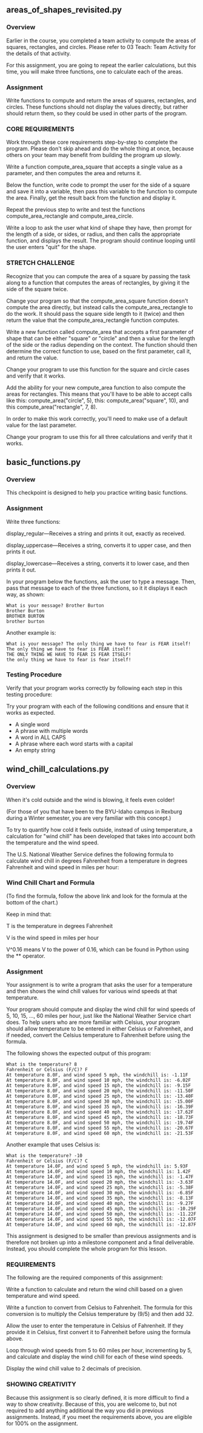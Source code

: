 ## areas_of_shapes_revisited.py

### Overview

Earlier in the course, you completed a team activity to compute the areas of squares, rectangles, and circles. Please refer to 03 Teach: Team Activity for the details of that activity.

For this assignment, you are going to repeat the earlier calculations, but this time, you will make three functions, one to calculate each of the areas.

### Assignment

Write functions to compute and return the areas of squares, rectangles, and circles. These functions should not display the values directly, but rather should return them, so they could be used in other parts of the program.

### CORE REQUIREMENTS

Work through these core requirements step-by-step to complete the program. Please don't skip ahead and do the whole thing at once, because others on your team may benefit from building the program up slowly.

Write a function compute_area_square that accepts a single value as a parameter, and then computes the area and returns it.

Below the function, write code to prompt the user for the side of a square and save it into a variable, then pass this variable to the function to compute the area. Finally, get the result back from the function and display it.

Repeat the previous step to write and test the functions compute_area_rectangle and compute_area_circle.

Write a loop to ask the user what kind of shape they have, then prompt for the length of a side, or sides, or radius, and then calls the appropriate function, and displays the result. The program should continue looping until the user enters "quit" for the shape.

### STRETCH CHALLENGE

Recognize that you can compute the area of a square by passing the task along to a function that computes the areas of rectangles, by giving it the side of the square twice.

Change your program so that the compute_area_square function doesn't compute the area directly, but instead calls the compute_area_rectangle to do the work. It should pass the square side length to it (twice) and then return the value that the compute_area_rectangle function computes.

Write a new function called compute_area that accepts a first parameter of shape that can be either "square" or "circle" and then a value for the length of the side or the radius depending on the context. The function should then determine the correct function to use, based on the first parameter, call it, and return the value.

Change your program to use this function for the square and circle cases and verify that it works.

Add the ability for your new compute_area function to also compute the areas for rectangles. This means that you'll have to be able to accept calls like this: compute_area("circle", 5), this: compute_area("square", 10), and this compute_area("rectangle", 7, 8).

In order to make this work correctly, you'll need to make use of a default value for the last parameter.

Change your program to use this for all three calculations and verify that it works.

## basic_functions.py

### Overview

This checkpoint is designed to help you practice writing basic functions.

### Assignment

Write three functions:

display_regular—Receives a string and prints it out, exactly as received.

display_uppercase—Receives a string, converts it to upper case, and then prints it out.

display_lowercase—Receives a string, converts it to lower case, and then prints it out.

In your program below the functions, ask the user to type a message. Then, pass that message to each of the three functions, so it it displays it each way, as shown:

```
What is your message? Brother Burton
Brother Burton
BROTHER BURTON
brother burton
```

Another example is:

```
What is your message? The only thing we have to fear is FEAR itself!
The only thing we have to fear is FEAR itself!
THE ONLY THING WE HAVE TO FEAR IS FEAR ITSELF!
the only thing we have to fear is fear itself!
```

### Testing Procedure

Verify that your program works correctly by following each step in this testing procedure:

Try your program with each of the following conditions and ensure that it works as expected.

- A single word
- A phrase with multiple words
- A word in ALL CAPS
- A phrase where each word starts with a capital
- An empty string

## wind_chill_calculations.py

### Overview

When it's cold outside and the wind is blowing, it feels even colder!

(For those of you that have been to the BYU-Idaho campus in Rexburg during a Winter semester, you are very familiar with this concept.)

To try to quantify how cold it feels outside, instead of using temperature, a calculation for "wind chill" has been developed that takes into account both the temperature and the wind speed.

The U.S. National Weather Service defines the following formula to calculate wind chill in degrees Fahrenheit from a temperature in degrees Fahrenheit and wind speed in miles per hour:

### Wind Chill Chart and Formula

(To find the formula, follow the above link and look for the formula at the bottom of the chart.)

Keep in mind that:

T is the temperature in degrees Fahrenheit

V is the wind speed in miles per hour

V^0.16 means V to the power of 0.16, which can be found in Python using the \*\* operator.

### Assignment

Your assignment is to write a program that asks the user for a temperature and then shows the wind chill values for various wind speeds at that temperature.

Your program should compute and display the wind chill for wind speeds of 5, 10, 15, ..., 60 miles per hour, just like the National Weather Service chart does. To help users who are more familiar with Celsius, your program should allow temperature to be entered in either Celsius or Fahrenheit, and if needed, convert the Celsius temperature to Fahrenheit before using the formula.

The following shows the expected output of this program:

```
What is the temperature? 8
Fahrenheit or Celsius (F/C)? F
At temperature 8.0F, and wind speed 5 mph, the windchill is: -1.11F
At temperature 8.0F, and wind speed 10 mph, the windchill is: -6.02F
At temperature 8.0F, and wind speed 15 mph, the windchill is: -9.15F
At temperature 8.0F, and wind speed 20 mph, the windchill is: -11.50F
At temperature 8.0F, and wind speed 25 mph, the windchill is: -13.40F
At temperature 8.0F, and wind speed 30 mph, the windchill is: -15.00F
At temperature 8.0F, and wind speed 35 mph, the windchill is: -16.39F
At temperature 8.0F, and wind speed 40 mph, the windchill is: -17.62F
At temperature 8.0F, and wind speed 45 mph, the windchill is: -18.73F
At temperature 8.0F, and wind speed 50 mph, the windchill is: -19.74F
At temperature 8.0F, and wind speed 55 mph, the windchill is: -20.67F
At temperature 8.0F, and wind speed 60 mph, the windchill is: -21.53F
```

Another example that uses Celsius is:

```
What is the temperature? -10
Fahrenheit or Celsius (F/C)? C
At temperature 14.0F, and wind speed 5 mph, the windchill is: 5.93F
At temperature 14.0F, and wind speed 10 mph, the windchill is: 1.42F
At temperature 14.0F, and wind speed 15 mph, the windchill is: -1.47F
At temperature 14.0F, and wind speed 20 mph, the windchill is: -3.63F
At temperature 14.0F, and wind speed 25 mph, the windchill is: -5.38F
At temperature 14.0F, and wind speed 30 mph, the windchill is: -6.85F
At temperature 14.0F, and wind speed 35 mph, the windchill is: -8.13F
At temperature 14.0F, and wind speed 40 mph, the windchill is: -9.27F
At temperature 14.0F, and wind speed 45 mph, the windchill is: -10.29F
At temperature 14.0F, and wind speed 50 mph, the windchill is: -11.22F
At temperature 14.0F, and wind speed 55 mph, the windchill is: -12.07F
At temperature 14.0F, and wind speed 60 mph, the windchill is: -12.87F
```

This assignment is designed to be smaller than previous assignments and is therefore not broken up into a milestone component and a final deliverable. Instead, you should complete the whole program for this lesson.

### REQUIREMENTS

The following are the required components of this assignment:

Write a function to calculate and return the wind chill based on a given temperature and wind speed.

Write a function to convert from Celsius to Fahrenheit. The formula for this conversion is to multiply the Celsius temperature by (9/5) and then add 32.

Allow the user to enter the temperature in Celsius of Fahrenheit. If they provide it in Celsius, first convert it to Fahrenheit before using the formula above.

Loop through wind speeds from 5 to 60 miles per hour, incrementing by 5, and calculate and display the wind chill for each of these wind speeds.

Display the wind chill value to 2 decimals of precision.

### SHOWING CREATIVITY

Because this assignment is so clearly defined, it is more difficult to find a way to show creativity. Because of this, you are welcome to, but not required to add anything additional the way you did in previous assignments. Instead, if you meet the requirements above, you are eligible for 100% on the assignment.

